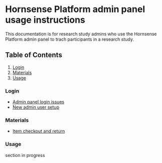 # Hornsense Platform admin panel usage instructions
This documentation is for research study admins who use the Hornsense Platform admin 
panel to trach participants in a research study.

## Table of Contents
1. [Login](#login)
2. [Materials](#materials)
2. [Usage](#usage)

### Login
- [Admin panel login issues](login/admin-panel-login-trouble.md)
- [New admin user setup](login/new-admin-panel-user-setup.md)

### Materials
- [Item checkout and return](study-materials/item-checkout_and_return.md)

### Usage
section in progress